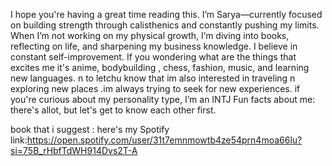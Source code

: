 I hope you're having a great time reading this. 
I’m Sarya—currently focused on building strength through calisthenics 
and constantly pushing my limits. When I’m not working on my physical growth, I’m diving into books, reflecting on life, and sharpening my business knowledge. I believe in constant self-improvement.
If you wondering what are the things that 
excites me it's anime, bodybuilding , chess, fashion, music, and learning new languages.
n to letchu know that 
im also interested in traveling n exploring new places .im always trying to seek for new experiences.
if you're curious about my personality type, I’m an INTJ
Fun facts about me: there's allot, but let's get to know each other first.

book that i suggest :
here's my Spotify link:https://open.spotify.com/user/31t7emnmowtb4ze54prn4moa66lu?si=75B_rHbfTdWH914Dvs2T-A
